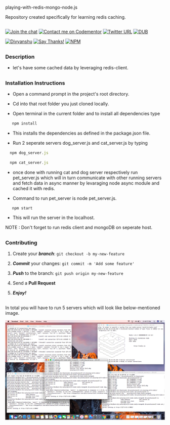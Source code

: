 playing-with-redis-mongo-node.js

Repository created specifically for learning redis caching.

##

[![Join the chat](https://img.shields.io/badge/gitter-join%20chat%20%E2%86%92-brightgreen.svg)](https://gitter.im/divyanshu001)
[![Contact me on Codementor](https://cdn.codementor.io/badges/contact_me_github.svg)](https://www.codementor.io/divyanshurawat?utm_source=github&utm_medium=button&utm_term=divyanshurawat&utm_campaign=github)
[![Twitter URL](https://img.shields.io/twitter/url/http/shields.io.svg?style=social)](https://twitter.com/r46956)
[![DUB](https://img.shields.io/dub/l/vibe-d.svg?style=flat)](#)

[![Divyanshu](https://img.shields.io/badge/divyanshu-owner-brightgreen.svg?style=flat)](http://www.divyanshurawat.in)
[![Say Thanks!](https://img.shields.io/badge/Say%20Thanks-!-1EAEDB.svg)](https://saythanks.io/to/divyanshu-rawat)
[![NPM](https://img.shields.io/badge/npm-v3.10.10-blue.svg)](https://www.npmjs.com/package/npm)

##

### Description 

* let's have some cached data by leveraging redis-client.

##

### Installation Instructions

* Open a command prompt in the project's root directory.

* Cd into that root folder you just cloned locally.

* Open terminal in the current folder and to install all dependencies type 

```javascript
   npm install 
```

* This installs the dependencies as defined in the package.json file.


* Run 2 seperate servers dog_server.js and cat_server.js by typing 

```javascript
  npm dog_server.js 
```

```javascript
  npm cat_server.js
```

* once done with running cat and dog server respectively run pet_server.js which will in turn communicate with other running servers and fetch data in async manner by levaraging node async module and cached it with redis.

* Command to run pet_server is node pet_server.js.

```javascript
   npm start 
```

* This will run the server in the localhost.



NOTE : Don't forget to run redis client and mongoDB on seperate host.

##


### Contributing

1. Create your **_branch_**: `git checkout -b my-new-feature`

2. **_Commit_** your changes: `git commit -m 'Add some feature'`

3. **_Push_** to the branch: `git push origin my-new-feature`

4. Send a **Pull Request**

5. **_Enjoy!_**

##

In total you will have to run 5 servers which will look like below-mentioned image.

![alt tag](https://github.com/divyanshu-rawat/playing-with-redis-mongo-node.js/blob/master/snaps/Screen%20Shot%202017-09-22%20at%209.17.04%20PM.png)

